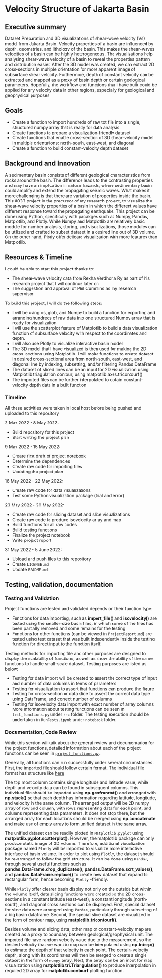 

# Velocity Structure of Jakarta Basin

## Executive summary

Dataset Preparation and 3D visualizations of shear-wave velocity (Vs) model from Jakarta Basin. Velocity properties of a basin are influenced by depth, geometries, and lithology of the basin. This makes the shear-waves velocities of a basin can be highly heterogeneous. The visualizations help analysing shear-wave velocity of a basin to reveal the properties pattern and distribution easier. After the 3D model was created, we can extract 2D cross-sections in multiple orientation for more apparent image of subsurface shear velocity. Furthermore, depth of constant velocity can be extracted and mapped as a proxy of basin depth or certain geological parameters. Hopefully, the workflow and functions that I have built could be applied for any velocity data in other regions, especially for geological and geophysical purposes

## Goals

- Create a function to import hundreds of raw txt file into a single, structured numpy array that is ready for data analysis
- Create functions to prepare a visualization-friendly dataset
- Create functions that enable cross-section of 3D shear-velocity model in multiple orientations: north-south, east-west, and diagonal
- Create a function to build constant-velocity depth dataset

## Background and Innovation  

A sedimentary basin consists of different geological characteristics from rocks around the basin. The difference leads to the contrasting properties and may have an implication in natural hazards, where sedimentary basin could amplify and extend the propagating seismic waves. What makes it more challenging is that there are variation of properties inside the basin. This 8033 project is the precursor of my research project, to visualize the shear-wave velocity properties of a basin in which the different values have different response toward the propagating earthquake. This project can be done using Python, specifically with pacakges such as Numpy, Pandas, Matplotlib, and Plotly. While Numpy and Matplotlib are relatively basic module for number analysis, storing, and visualizations, those modules can be utilized and crafted to subset dataset in a desired line out of 3D volume. On the other hand, Plotly offer delicate visualization with more features than Matplotlib.

## Resources & Timeline

I could be able to start this project thanks to:
- The shear-wave velocity data from Rexha Verdhona Ry as part of his research project that I will continue later on
- The suggestion and approval of Phil Cummins as my research supervisor

To build this project, I will do the following steps:
  - I will be using os, glob, and Numpy to build a function for exporting and arranging hundreds of raw data into one structured Numpy array that is ready for visualization
  - I will use the scatterplot feature of Matplotlib to build a data visualization function of subsurface velocity with respect to the coordinates and depth.
  - I will also use Plotly to visualize interactive basin model
  - The 3D model that I have visualized is then used for making the 2D cross-sections using Matplotlib. I will make functions to create dataset in desired cross-sectional area from north-south, east-west, and diagonal line by indexing, subsetting, and/or filtering Pandas DataFrame
  - The dataset of sliced lines can be an input for 2D visualization using Matplotlib triagulation contour, using matplotlib.axes.tricontourf()
  - The imported files can be further interpolated to obtain constant-velocity depth data in a built function

### Timeline
All these activities were taken in local host before being pushed and uploaded to this repository

2 May 2022 - 8 May 2022:
- Build repository for this project
- Start writing the project plan

9 May 2022 - 15 May 2022:
- Create first draft of project notebook
- Determine the dependencies
- Create raw code for importing files
- Updating the project plan

16 May 2022 - 22 May 2022:
- Create raw code for data visualizations
- Test some Python visualization package (trial and error)

23 May 2022 - 30 May 2022:
- Create raw code for slicing dataset and slice visualizations
- Create raw code to produce isovelocity array and map
- Build functions for all raw codes
- Build testing functions
- Finalize the project notebook
- Write project report

31 May 2022 - 5 June 2022:
- Upload and push files to this repository
- Create `LICENSE.md`
- Update `README.md`

## Testing, validation, documentation

### Testing and Validation
Project functions are tested and validated depends on their function type:
- Functions for data importing, such as **import_file()** and **isovelocity()** are tested using the smaller-size basin files, in which some of the files has been partially removed and some remains for the testing
- Functions for other functions (can be viewed in `ProjectReport.md`) are tested using test dataset that was built independently inside the testing function for direct input to the function itself. 

Testing methods for importing file and other purposes are designed to display the scalability of functions, as well as show the ability of the same functions to handle small-scale dataset. Testing purposes are listed as below:
- Testing for data import will be created to assert the correct type of input and number of data columns in terms of parameters
- Testing for visualization to assert that functions can produce the figure
- Testing for cross-section or data slice to assert the correct data type using DataFrame, and correct number of columns
- Testing for isovelocity data import with exact number of array columns
More information about testing functions can be seen in `test_functions.py` under `src` folder. The testing execution should be undertaken in `RunTests.ipynb` under `notebook` folder.

### Documentation, Code Review
While this section will talk about the general review and documentation for the project functions, detailed information about each of the project functions can be seen in [`project_functions.py`](https://github.com/dzakyirfan/EMSC-4033-2022/blob/b819f8c0d8fac44c97b8d468992f3c2b0d4736dd/src/project_functions.py).

Generally, all functions can run successfully under several circumstances. First, the imported file should follow certain format. The individual file format has structure like [here](https://github.com/dzakyirfan/EMSC-4033-2022/blob/b37f364cc58185ea1b594e7c034fdf3bd91d1606/notebook/sample_input_file.png)

The top most column contains single longitude and latitude value, while depth and velocity data can be found in subsequent columns. This individual file should be imported using **np.genfromtxt()** and arranged with **np.stack()** so that each depth has information regarding latitude, longitude, and velocity in the same column. The arranged output will be 2D numpy array of row and column, with rows representing data for each point, and columns representing data parameters. It does not stop there, but the arranged array for each locations should be merged using **np.concatenate** and make use of empty array to form unified dataset in the same array.

The unified dataset can be readily plotted in `Matplotlib.pyplot` using **matplotlib.pyplot.scatterplot()**. However, the matplotlib package can only produce static image of 3D volume. Therefore, additional visualization package named `Plotly` will be imported to visualize more interactive interface of basin volume. In order to plot using `Plotly`, the dataset should be re-arranged to follow the grid structure. It can be done using `Pandas`, through several useful functions such as **pandas.DataFrame.drop_duplicates()**, **pandas.DataFrame.sort_values()**, and **pandas.DataFrame.replace()** to create new dataset that expand to rectangular form, hence becoming `Plotly` -friendly.

While `Plotly` offer clearer basin display not only on the outside but within the volume itself, data slicing functions were created so the 2D cross-sections in a constant latitude (east-west), a constant longitude (north-south), and diagonal cross sections can be displayed. First, special dataset for slice data were arranged using `Pandas`, particularly through subsetting of a big basin dataframe. Second, the special slice dataset are visualized in the form of contour map, using **matplotlib.tricontourf()**. 

Besides volume and slicing data, other map of constant-velocity map are created as a proxy to boundary between geological/geophysical unit. The imported file have random velocity value due to the measurement, so the desired velocity that we want to map can be interpolated using **np.interp()** to estimate the depth of that velocity in each point. The certain-velocity depth, along with its coordinates will then be merged to create a single dataset in the form of `numpy` array. Next, the array can be an input for map visualization using **matplotlib.tri.Triangulation()** to produce interpolation in required 2D array for **matplotlib.contourf** plotting function.

